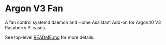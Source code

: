 # Argon V3 Fan

A fan control systemd daemon and Home Assistant Add-on for Argon40 V3 Raspberry Pi cases.

See top-level [README.md](https://github.com/bobozaur/argon-fan/blob/main/README.md) for more details.
